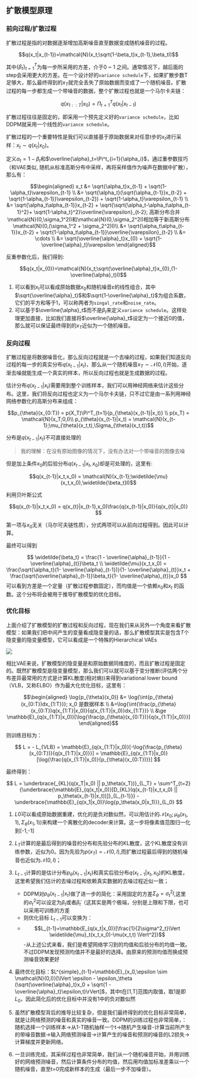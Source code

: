 ## 扩散模型原理

### 前向过程/扩散过程

扩散过程是指的对数据逐渐增加高斯噪音直至数据变成随机噪音的过程。

$$q(x_t|x_{t-1})=\mathcal{N}(x_t;\sqrt{1-\beta_t}x_{t-1},\beta_tI)$$

其中$\{\beta_t\}^{T}_{t=1}$为每一步所采用的方差，介于0 ~ 1 之间。通常情况下，越后面的step会采用更大的方差。在一个设计好的`variance schedule`下，如果扩散步数T足够大，那么最终得到的$x_T$就完全丢失了原始数据而变成了一个随机噪音。扩散过程的每一步都生成一个带噪音的数据，整个扩散过程也就是一个马尔卡夫链：

$$q(x_{1::T}|x_0) = \Pi^T_{t=1}{q(x_t|x_{t-1})}$$

扩散过程往往是固定的，即采用一个预先定义好的`variance schedule`，比如DDPM就采用一个线性的`variance schedule`。

扩散过程的一个重要特性是我们可以直接基于原始数据来对任意t步的$x_t$进行采样：$x_t \sim q(x_t|x_0)$。

定义$\alpha_t = 1 - \beta_t$和$\overline{\alpha}_t=\Pi^t_{i=1}{\alpha_i}$，通过重参数技巧（和VAE类似, 随机从标准高斯分布中采样，再将采样值作为噪声在数据中扩散），那么有：

$$\begin{aligned}
x_t &= \sqrt{\alpha_t}x_{t-1} + \sqrt{1-\alpha_t}\varepsilon_{t-1} \\
    &= \sqrt{\alpha_t}(\sqrt{\alpha_{t-1}}x_{t-2} + \sqrt{1-\alpha_{t-1}}\varepsilon_{t-2}) + \sqrt{1-\alpha_t}\varepsilon_{t-1} \\
    &= \sqrt{\alpha_t\alpha_{t-1}}x_{t-2} + \sqrt{\sqrt{\alpha_t-\alpha_t\alpha_{t-1}^2}+ \sqrt{1-\alpha_t}^2}\overline{\varepsilon}_{t-2}; 高斯分布合并 \mathcal{N}(0,\sigma_1^2I)和\mathcal{N}(0,\sigma_2^2I)相加等于新高斯分布\mathcal{N}(0,(\sigma_1^2 + \sigma_2^2)I)\\
    &= \sqrt{\alpha_t\alpha_{t-1}}x_{t-2} + \sqrt{1-\alpha_t\alpha_{t-1}}\overline{\varepsilon}_{t-2} \\
    &= \cdots \\
    &= \sqrt{\overline{\alpha}_t}x_{0} + \sqrt{1-\overline{\alpha}_t}\varepsilon
\end{aligned}$$

反重参数化后，我们得到:

$$q(x_t|x_{0})=\mathcal{N}(x_t;\sqrt{\overline{\alpha}_t}x_{0},(1-\overline{\alpha}_t)I)$$

1. 可以看到$x_t$可以看成原始数据$x_0$和随机噪音$\varepsilon$的线性组合，其中$\sqrt{\overline{\alpha}_t}$和$\sqrt{1-\overline{\alpha}_t}$为组合系数，它们的平方和等于1，可以称两者为`singal_rate`和`noise_rate`。
2. 可以基于$\overline{\alpha}_t$而不是$\beta_t$来定义`variance schedule`。这样处理更加直接，比如我们直接将$\overline{\alpha}_t$设定为一个接近0的值，那么就可以保证最终得到的$x_T$近似为一个随机噪音。

### 反向过程

扩散过程是将数据噪音化，那么反向过程就是一个去噪的过程，如果我们知道反向过程的每一步的真实分布$q(x_{t-1}|x_t)$，那么从一个随机噪音$x_T \sim \mathcal{N}(0,I)$开始，逐渐去噪就能生成一个真实的样本，所以反向过程也就是生成数据的过程。

估计分布$q(x_{t-1}|x_t)$需要用到整个训练样本，我们可以用神经网络来估计这些分布。这里，我们将反向过程也定义为一个马尔卡夫链，只不过它是由一系列用神经网络参数化的高斯分布来组成：

$$p_{\theta}(x_{0:T}) = p(X_T)\Pi^T_{t=1}{p_{\theta}(x_{t-1}|x_t)} \\
p(x_T) = \mathcal{N}(x_T;0,I)\\
p_{\theta}(x_{t-1}|x_t) = \mathcal{N}(x_{t-1};\mu_{\theta}(x_t,t),\Sigma_{\theta}(x_t,t))$$

分布是$q(x_{t-1}|x_t)$不可直接处理的

> 我的理解：在没有原始图像的情况下，没有办法对一个带噪音的图像去噪

但是加上条件$x_0$的后验分布$q(x_{t-1}|x_t,x_0)$却是可处理的，这里有:

$$q(x_{t-1}|x_t,x_0) = \mathcal{N}(x_{t-1};\widetilde{\mu}(x_t,x_0),\widetilde{\beta_t}I)$$

利用贝叶斯公式

$$q(x_{t-1}|x_t,x_0) = q(x_{t}|x_{t-1},x_0)\frac{q(x_{t-1}|x_0)}{q(x_{t}|x_0)}
$$

第一项与$x_0$无关（马尔可夫链性质），分式两项可以从前向过程得到。因此可以计算。

最终可以得到

$$
\widetilde{\beta_t} = \frac{1 - \overline{\alpha}_{t-1}}{1 - \overline{\alpha}_{t}}\beta_t \\
\widetilde{\mu}(x_t,x_0) = \frac{\sqrt{\alpha_t}(1- \overline{\alpha}_{t-1})}{1- \overline{\alpha}_{t}}x_t + \frac{\sqrt{\overline{\alpha}_{t-1}}\beta_t}{1- \overline{\alpha}_{t}}x_0
$$
可以看到方差是一个定量（扩散过程参数固定），而均值是一个依赖$x_0$和$x_t$
的函数。这个分布将会被用于推导扩散模型的优化目标。

### 优化目标

上面介绍了扩散模型的扩散过程和反向过程，现在我们来从另外一个角度来看扩散模型：如果我们把中间产生的变量看成隐变量的话，那么扩散模型其实是包含$T$个隐变量的隐变量模型，它可以看成是一个特殊的Hierarchical VAEs

![](https://cdn.jsdelivr.net/gh/keshuigu/images@main/imgs/202407301352598.png)

相比VAE来说，扩散模型的隐变量是和原始数据同维度的，而且扩散过程是固定的。既然扩散模型是隐变量模型，那么我们可以就可以基于变分推断(评估两个分布差异最常用的方式是计算KL散度(相对熵))来得到variational lower bound（VLB，又称ELBO）作为最大化优化目标，这里有：

$$\begin{aligned}
\log{p_{\theta}(x_0)} &= \log{\int{p_{\theta}(x_{0:T})dx_{1:T}}}; x_0 是数据样本 \\
&=\log{\int{\frac{p_{\theta}(x_{0:T})q(x_{1:T}|x_0)}{q(x_{1:T}|x_0)}dx_{1:T}}} \\
&\ge \mathbb{E}_{q(x_{1:T}|x_0)}[\log{\frac{p_{\theta}(x_{0:T})}{q(x_{1:T}|x_0)}}]
\end{aligned}$$

则训练目标为：

$$
L = - L_{VLB} = \mathbb{E}_{q(x_{1:T}|x_0)}[-\log{\frac{p_{\theta}(x_{0:T})}{q(x_{1:T}|x_0)}}] = \mathbb{E}_{q(x_{1:T}|x_0)}[\log{\frac{q(x_{1:T}|x_0)}{p_{\theta}(x_{0:T})}}]
$$

最终得到：

$$
L = \underbrace{_{KL}(q(x_T|x_0) || p_\theta(x_T))}_{L_T} + \sum^T_{t=2}{\underbrace{\mathbb{E}_{q(x_t|x_0)}[D_{KL}(q(x_{t-1}|x_t,x_0) || p_\theta(x_{t-1}|x_t))]}_{L_{t-1}}} - \underbrace{\mathbb{E}_{q(x_1|x_0)}\log{p_\theta(x_0|x_1)}}_{L_0}
$$

1. $L0$可以看成原始数据重建，优化的是负对数似然，可以用估计的$\mathcal{N}(x_{0};\mu_{\theta}(x_1,1),\Sigma_{\theta}(x_1,1))$来构建一个离散化的decoder来计算。这一步将像素值范围归一化到[-1,-1]

2. $L_T$计算的是最后得到的噪音的分布和先验分布的KL散度，这个KL散度没有训练参数，近似为0。因为先验为$p(x_T)=\mathcal{N}(0,I)$,而扩散过程最后得到的随机噪音也近似为$\mathcal{N}(0,I)$；

3. $L_{t-1}$计算的是估计分布$p_\theta(x_{t-1}|x_t)$和真实后验分布$q(x_{t-1}|x_t,x_0)$的KL散度，这里希望我们估计的去噪过程和依赖真实数据的去噪过程近似一致；
     - DDPM对$p_\theta(x_{t-1}|x_t)$做了进一步的简化：采用固定的方差$\Sigma_\theta=\sigma^2_tI$,这里的$\sigma^2_t$可以设定为$\beta_t$或者$\widetilde{\beta}_t$（这其实是两个极端，分别是上限和下限，也可以采用可训练的方差
     - 则优化目标 $L_{t-1}$可以变换为：
     - $$L_{t-1}=\mathbb{E_{q(x_t|x_0)}[\frac{1}{2\sigma^2_t}\Vert \widetilde{\mu}_t(x_t,x_0)-\mu(x_t,t) \Vert^2]}$$
     -从上述公式来看，我们是希望网络学习到的均值和后验分布的均值一致。不过DDPM发现预测均值并不是最好的选择。由原来的预测均值而换成预测噪音效果更好

4. 最终优化目标：$L^{simple}_{t-1}=\mathbb{E}_{x_0,\epsilon \sim \mathcal{N}(0,I)}[\lVert \epsilon - \epsilon_\theta (\sqrt{\overline{\alpha}_t}x_0 + \sqrt{1 - \overline{\alpha}_t}\epsilon,t)\rVert]$，其中t在[1,T]范围内取值，取1是即$L_0$，因此简化后的优化目标中并没有1中的负对数似然

5. 虽然扩散模型背后的推导比较复杂，但是我们最终得到的优化目标非常简单，就是让网络预测的噪音和真实的噪音一致。DDPM的训练过程也非常简单，：随机选择一个训练样本->从1-T随机抽样一个t->随机产生噪音-计算当前所产生的带噪音数据->输入网络预测噪音->计算产生的噪音和预测的噪音的L2损失->计算梯度并更新网络。

6. 一旦训练完成，其采样过程也非常简单，我们从一个随机噪音开始，并用训练好的网络预测噪音，然后计算条件分布的均值，然后用均值加标准差乘以一个随机噪音，直至t=0完成新样本的生成（最后一步不加噪音）。
